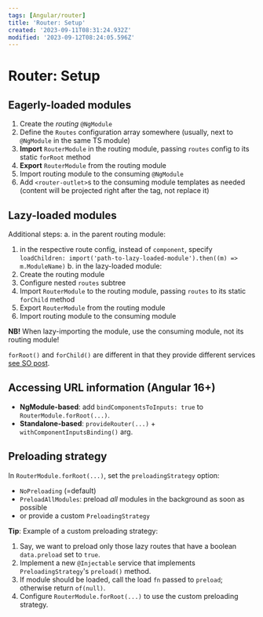 ```yaml
---
tags: [Angular/router]
title: 'Router: Setup'
created: '2023-09-11T08:31:24.932Z'
modified: '2023-09-12T08:24:05.596Z'
---
```


# Router: Setup


## Eagerly-loaded modules
1. Create the _routing_ `@NgModule`
2. Define the `Routes` configuration array somewhere (usually, next to `@NgModule` in the same TS module)
2. **Import** `RouterModule` in the routing module, passing `routes` config to its static `forRoot` method
3. **Export** `RouterModule` from the routing module
4. Import routing module to the consuming `@NgModule`
5. Add `<router-outlet>`s to the consuming module templates as needed (content will be projected right after the tag, not replace it)


## Lazy-loaded modules

Additional steps:
a. in the parent routing module:
  1. in the respective route config, instead of `component`, specify `loadChildren: import('path-to-lazy-loaded-module').then((m) => m.ModuleName)`
b. in the lazy-loaded module:
  1. Create the routing module
  2. Configure nested `routes` subtree
  3. Import `RouterModule` to the routing module, passing `routes` to its static `forChild` method
  4. Export `RouterModule` from the routing module
  5. Import routing module to the consuming module

**NB!** When lazy-importing the module, use the consuming module, not its routing module!

`forRoot()` and `forChild()` are different in that they provide different services [see SO post](https://stackoverflow.com/a/56753173).


## Accessing URL information (**Angular 16**+)

- **NgModule-based**: add `bindComponentsToInputs: true` to `RouterModule.forRoot(...)`.
- **Standalone-based**: `provideRouter(...)` + `withComponentInputsBinding()` arg.


## Preloading strategy

In `RouterModule.forRoot(...)`, set the `preloadingStrategy` option:
- `NoPreloading` (=default)
- `PreloadAllModules`: preload _all_ modules in the background as soon as possible
- or provide a custom `PreloadingStrategy`

**Tip**: Example of a custom preloading strategy:
1. Say, we want to preload only those lazy routes that have a boolean `data.preload` set to `true`.
2. Implement a new `@Injectable` service that implements `PreloadingStrategy`'s `preload()` method.
3. If module should be loaded, call the load `fn` passed to `preload`; otherwise return `of(null)`.
4. Configure `RouterModule.forRoot(...)` to use the custom preloading strategy.

